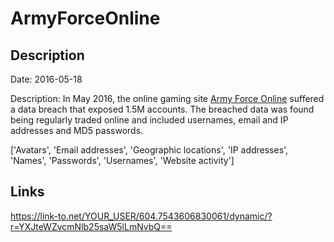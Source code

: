 # ArmyForceOnline

## Description

Date: 2016-05-18

Description:
In May 2016, the online gaming site <a href="http://armyforceonline.com" target="_blank" rel="noopener">Army Force Online</a> suffered a data breach that exposed 1.5M accounts. The breached data was found being regularly traded online and included usernames, email and IP addresses and MD5 passwords.


['Avatars', 'Email addresses', 'Geographic locations', 'IP addresses', 'Names', 'Passwords', 'Usernames', 'Website activity']

## Links

https://link-to.net/YOUR_USER/604.7543606830061/dynamic/?r=YXJteWZvcmNlb25saW5lLmNvbQ==